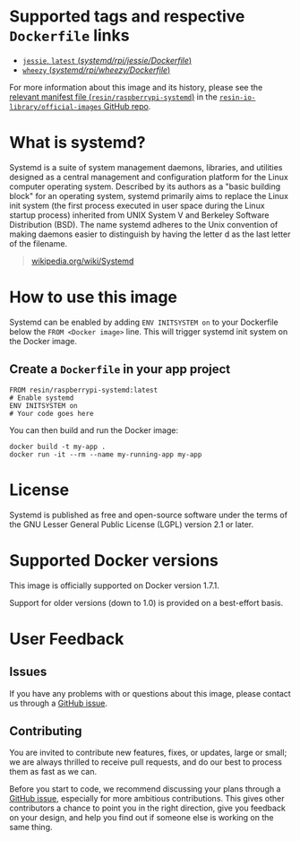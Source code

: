 # Supported tags and respective `Dockerfile` links

-	[`jessie`, `latest` (*systemd/rpi/jessie/Dockerfile*)](https://github.com/resin-io-library/base-images/blob/8214ff703a918d0e5b870cacfba8f65e4567ad07/systemd/rpi/jessie/Dockerfile)
-	[`wheezy` (*systemd/rpi/wheezy/Dockerfile*)](https://github.com/resin-io-library/base-images/blob/5e385f93e78d9315db2fb7b3d06d53870ad66d32/systemd/rpi/wheezy/Dockerfile)

For more information about this image and its history, please see the [relevant manifest file (`resin/raspberrypi-systemd`)](https://github.com/resin-io-library/official-images/blob/master/library/raspberrypi-systemd) in the [`resin-io-library/official-images` GitHub repo](https://github.com/resin-io-library/official-images).

# What is systemd?

Systemd is a suite of system management daemons, libraries, and utilities designed as a central management and configuration platform for the Linux computer operating system. Described by its authors as a "basic building block" for an operating system, systemd primarily aims to replace the Linux init system (the first process executed in user space during the Linux startup process) inherited from UNIX System V and Berkeley Software Distribution (BSD). The name systemd adheres to the Unix convention of making daemons easier to distinguish by having the letter d as the last letter of the filename.

> [wikipedia.org/wiki/Systemd](https://en.wikipedia.org/wiki/Systemd)

# How to use this image

Systemd can be enabled by adding `ENV INITSYSTEM on` to your Dockerfile below the `FROM <Docker image>` line. This will trigger systemd init system on the Docker image.

## Create a `Dockerfile` in your app project

	FROM resin/raspberrypi-systemd:latest
	# Enable systemd
	ENV INITSYSTEM on
	# Your code goes here	

You can then build and run the Docker image:

	docker build -t my-app .
	docker run -it --rm --name my-running-app my-app

# License

 Systemd is published as free and open-source software under the terms of the GNU Lesser General Public License (LGPL) version 2.1 or later.

# Supported Docker versions

This image is officially supported on Docker version 1.7.1.

Support for older versions (down to 1.0) is provided on a best-effort basis.

# User Feedback

## Issues

If you have any problems with or questions about this image, please contact us through a [GitHub issue](https://github.com/resin-io-library/base-images/issues).

## Contributing

You are invited to contribute new features, fixes, or updates, large or small; we are always thrilled to receive pull requests, and do our best to process them as fast as we can.

Before you start to code, we recommend discussing your plans through a [GitHub issue](https://github.com/resin-io-library/base-images/issues), especially for more ambitious contributions. This gives other contributors a chance to point you in the right direction, give you feedback on your design, and help you find out if someone else is working on the same thing.
